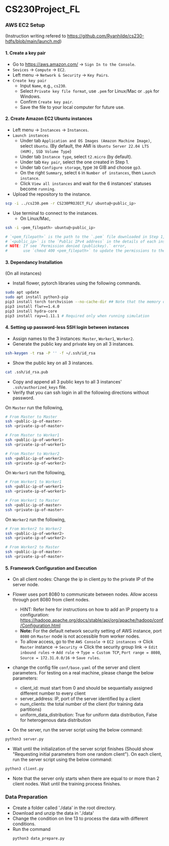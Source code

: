 # CS230Project_FL

### AWS EC2 Setup
(Instruction writing refered to https://github.com/Ryanhilde/cs230-hdfs/blob/main/launch.md)
#### 1. Create a key pair
 - Go to https://aws.amazon.com/ -> `Sign In to the Console`.
 - `Sevices` -> `Compute` -> `EC2`.
 - Left menu -> `Network & Security` -> `Key Pairs`.
 - `Create key pair`
   - Input `Name`, e.g., `cs230`.
   - Select `Private key file format`, use `.pem` for Linux/Mac or `.ppk` for Windows.
   - Confirm `Create key pair`.
   - Save the file to your local computer for future use.

#### 2. Create Amazon EC2 Ubuntu instances
 - Left menu -> `Instances` -> `Instances`.
 - `Launch instances`
   - Under tab `Application and OS Images (Amazon Machine Image)`, select `Ubuntu`. (By default, the AMI is `Ubuntu Server 22.04 LTS (HVM), SSD Volume Type`)
   - Under tab `Instance type`, select `t2.micro` (by default).
   - Under tab `Key pair`, select the one created in Step 1.
   - Under tab `Configure storage`, type `30` GIB and choose `gp3`.
   - On the right `Summary`, select `6` in `Number of instances`, then `Launch instance`.
   - Click `View all instances` and wait for the 6 instances' statuses become `running`.
 - Upload the repository to the instance.
 ```bash
scp -i ../cs230.pem -r CS230PROJECT_FL/ ubuntu@<public_ip>
 ```
 - Use terminal to connect to the instances.
   - On Linux/Mac, 
```bash
ssh -i <pem_filepath> ubuntu@<public_ip>

# `<pem_filepath>` is the path to the `.pem` file downloaded in Step 1, 
# `<public_ip>` is the `Public IPv4 address` in the details of each instance.
# NOTE: If see `Permission denied (publickey).` error, 
#       use `chmod 400 <pem_filepath>` to update the permissions to the `.pem` file.
```

#### 3. Dependancy Installation
(On all instances)
 - Install flower, pytorch libraries using the following commands.
```bash
sudo apt update
sudo apt install python3-pip
pip3 install torch torchvision --no-cache-dir ## Note that the memory on instances are too small, we need to add --no-cache-dir flag
pip3 install flwr==1.4.0
pip3 install hydra-core
pip3 install ray==1.11.1 # Required only when running simulation
```


#### 4. Setting up password-less SSH login between instances
 - Assign names to the 3 instances: `Master`, `Worker1`, `Worker2`.
 - Generate the public key and private key on all 3 instances.
```bash
ssh-keygen -t rsa -P '' -f ~/.ssh/id_rsa
```
 - Show the public key on all 3 instances.
```bash
cat .ssh/id_rsa.pub
```
 - Copy and append all 3 public keys to all 3 instances' `.ssh/authorized_keys` file.
 - Verify that you can ssh login in all the following directions without password.

On `Master` run the following,
```bash
# From Master to Master
ssh <public-ip-of-master>
ssh <private-ip-of-master>

# From Master to Worker1
ssh <public-ip-of-worker1>
ssh <private-ip-of-worker1>

# From Master to Worker2
ssh <public-ip-of-worker2>
ssh <private-ip-of-worker2>
```
On `Worker1` run the following,
```bash
# From Worker1 to Worker1
ssh <public-ip-of-worker1>
ssh <private-ip-of-worker1>

# From Worker1 to Master
ssh <public-ip-of-master>
ssh <private-ip-of-master>
```
On `Worker2` run the following,
```bash
# From Worker2 to Worker2
ssh <public-ip-of-worker2>
ssh <private-ip-of-worker2>

# From Worker2 to Master
ssh <public-ip-of-master>
ssh <private-ip-of-master>
```

#### 5. Framework Configuration and Execution
 - On all client nodes: Change the ip in client.py to the private IP of the server node.
 - Flower uses port 8080 to communicate between nodes. Allow access through port 8080 from client nodes.
    - HINT: Refer here for instructions on how to add an IP property to a configuration: https://hadoop.apache.org/docs/stable/api/org/apache/hadoop/conf/Configuration.html 
    - **Note:** For the default network security setting of AWS instance, port `8080` on `Master` node is not accessible from worker nodes. 
    - To allow access, go to the `AWS Console` -> `EC2 instances` -> Click `Master` instance -> `Security` -> Click the security group link -> `Edit inbound rules` -> `Add rule` -> `Type = Custom TCP`, `Port range = 8080`, `Source = 172.31.0.0/16` -> `Save rules`.


 - change the config file `conf/base.yaml` of the server and client parameters. For testing on a real machine, please change the below parameters:
    - client_id: must start from 0 and should be sequantially assigned different number to every client
    - server_address: IP, port of the server identified by a client
    - num_clients: the total number of the client (for training data partitions)
    - uniform_data_distribution: True for uniform data distribution, False for heterogenous data distribution

 - On the server, run the server script using the below command:
 ```bash
python3 server.py
```
 - Wait until the initialization of the server script finishes (Should show "Requesting initial parameters from one random client"). On each client, run the server script using the below command:
 ```bash
python3 client.py
```
- Note that the server only starts when there are equal to or more than 2 client nodes. Wait until the training process finishes.

### Data Preparation
- Create a folder called './data' in the root directory.
- Download and unzip the data in './data'
- Change the condition on line 13 to process the data with different conditions.
- Run the command
  ```
  python3 data_prepare.py
  ```
